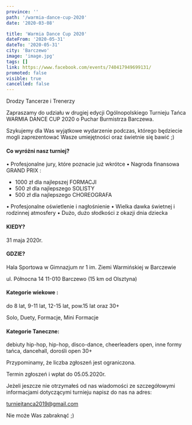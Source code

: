 ```yaml
---
province: ''
path: '/warmia-dance-cup-2020'
date: '2020-03-08'

title: 'Warmia Dance Cup 2020'
dateFrom: '2020-05-31'
dateTo: '2020-05-31'
city: 'Barczewo'
image: 'image.jpg'
tags: []
link: https://www.facebook.com/events/740417949699131/
promoted: false
visible: true
cancelled: false
---
```

Drodzy Tancerze i Trenerzy

Zapraszamy do udziału w drugiej  edycji Ogólnopolskiego  Turnieju Tańca WARMIA DANCE CUP 2020 o Puchar Burmistrza Barczewa.

Szykujemy dla Was wyjątkowe wydarzenie podczas, którego będziecie mogli zaprezentować Wasze umiejętności oraz świetnie się bawić ;)

#### Co wyróżni nasz turniej? 

• Profesjonalne jury, które poznacie już wkrótce
• Nagroda finansowa GRAND PRIX :

- 1000 zł dla najlepszej FORMACJI
- 500 zł dla najlepszego SOLISTY
- 500 zł dla najlepszego CHOREOGRAFA

• Profesjonalne oświetlenie i nagłośnienie 
• Wielka dawka świetnej i rodzinnej atmosfery
• Dużo, dużo słodkości z okazji dnia dziecka 


#### KIEDY? 
31 maja  2020r. 

#### GDZIE? 
Hala Sportowa w Gimnazjum nr 1 im. Ziemi Warmińskiej w Barczewie

ul. Północna 14 11-010 Barczewo (15 km od Olsztyna)

#### Kategorie wiekowe :
do 8 lat, 9-11 lat, 12-15 lat, pow.15 lat oraz 30+

Solo, Duety, Formacje, Mini Formacje

#### Kategorie Taneczne:
debiuty hip-hop, hip-hop, disco-dance, cheerleaders open, inne formy tańca, dancehall, dorośli open 30+

Przypominamy, że liczba zgłoszeń jest ograniczona. 

Termin zgłoszeń i wpłat do 05.05.2020r.

Jeżeli jeszcze nie otrzymałeś od nas wiadomości ze szczegółowymi informacjami dotyczącymi turnieju napisz do nas na adres:

turniejtanca2019@gmail.com

Nie może Was zabraknąć ;)